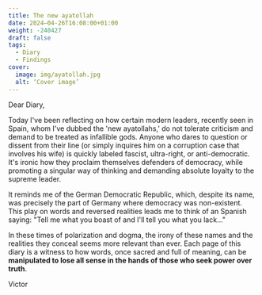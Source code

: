 ```yaml
---
title: The new ayatollah
date: 2024–04-26T16:08:00+01:00
weight: -240427
draft: false
tags:
  - Diary
  - Findings
cover:
  image: img/ayatollah.jpg
  alt: ‘Cover image’
---
```


Dear Diary,

Today I've been reflecting on how certain modern leaders, recently seen in Spain, whom I've dubbed the 'new ayatollahs,' do not tolerate criticism and demand to be treated as infallible gods. Anyone who dares to question or dissent from their line (or simply inquires him on a corruption case that involves his wife) is quickly labeled fascist, ultra-right, or anti-democratic. It's ironic how they proclaim themselves defenders of democracy, while promoting a singular way of thinking and demanding absolute loyalty to the supreme leader.

It reminds me of the German Democratic Republic, which, despite its name, was precisely the part of Germany where democracy was non-existent. This play on words and reversed realities leads me to think of an Spanish saying: "Tell me what you boast of and I'll tell you what you lack..."

In these times of polarization and dogma, the irony of these names and the realities they conceal seems more relevant than ever. Each page of this diary is a witness to how words, once sacred and full of meaning, can be **manipulated to lose all sense in the hands of those who seek power over truth**.

Victor